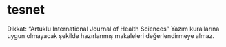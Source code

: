 # tesnet
Dikkat: “Artuklu International Journal of Health Sciences” Yazım kurallarına uygun olmayacak şekilde hazırlanmış makaleleri değerlendirmeye almaz.
